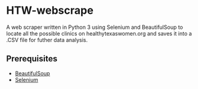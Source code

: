 <h1>HTW-webscrape</h1>
<p>A web scraper written in Python 3 using Selenium and BeautifulSoup to locate all the possible clinics on healthytexaswomen.org and saves it into a .CSV file for futher data analysis.</p>
<h2>Prerequisites</h2>
<ul>
  <li><a href="https://www.crummy.com/software/BeautifulSoup/">BeautifulSoup</a></li>
  <li><a href="http://www.seleniumhq.org/">Selenium</a></li>
</ul>
